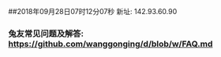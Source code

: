 ##2018年09月28日07时12分07秒 新址: 142.93.60.90
### 兔友常见问题及解答: https://github.com/wanggonging/d/blob/w/FAQ.md
